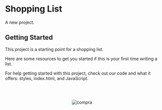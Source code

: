 # Shopping List

A new project.

## Getting Started

This project is a starting point for a shopping list.

Here are some resources to get you started if this is your first time writing a list.

For help getting started with this project, check out our code and what it offers:
styles, index.html, and JavaScript.

<!--START_SECTION:footer-->

<br />
<br />

<p align="center">
<img align="center" src="imgage/Captura de Tela 2025-08-19 às 18.54.36.png" alt="compra"/>
</p>
